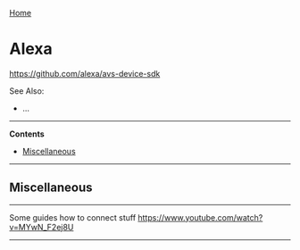 [Home](Readme.md)
# Alexa

https://github.com/alexa/avs-device-sdk

See Also:

- ...

---

**Contents**

- [Miscellaneous](Alexa.md#miscellaneous)

---

## Miscellaneous

---

Some guides how to connect stuff
https://www.youtube.com/watch?v=MYwN_F2ej8U

---
